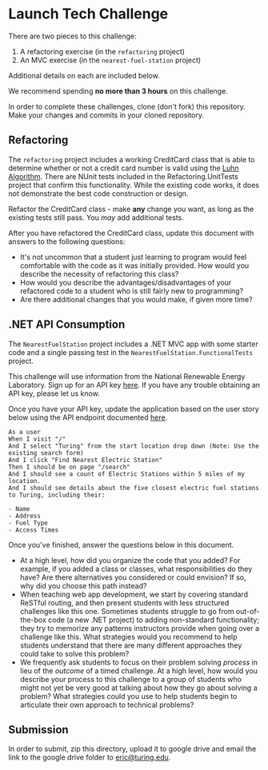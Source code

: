 # Launch Tech Challenge

There are two pieces to this challenge:

1. A refactoring exercise (in the `refactoring` project)
1. An MVC exercise (in the `nearest-fuel-station` project)

Additional details on each are included below.

We recommend spending **no more than 3 hours** on this challenge.

In order to complete these challenges, clone (don't fork) this repository. Make your changes and commits in your cloned repository.

## Refactoring

The `refactoring` project includes a working CreditCard class that is able to determine whether or not a credit card number is valid using the [Luhn Algorithm](https://en.wikipedia.org/wiki/Luhn_algorithm). There are NUnit tests included in the Refactoring.UnitTests project that confirm this functionality. While the existing code works, it does not demonstrate the best code construction or design.  

Refactor the CreditCard class - make **any** change you want, as long as the existing tests still pass. You _may_ add additional tests.

After you have refactored the CreditCard class, update this document with answers to the following questions:

* It's not uncommon that a student just learning to program would feel comfortable with the code as it was initially provided. How would you describe the necessity of refactoring this class? 
* How would you describe the advantages/disadvantages of your refactored code to a student who is still fairly new to programming?  
* Are there additional changes that you would make, if given more time?

## .NET API Consumption

The `NearestFuelStation` project includes a .NET MVC app with some starter code and a single passing test in the `NearestFuelStation.FunctionalTests` project.

This challenge will use information from the National Renewable Energy Laboratory. Sign up for an API key [here](https://developer.nrel.gov/signup/). If you have any trouble obtaining an API key, please let us know.

Once you have your API key, update the application based on the user story below using the API endpoint documented [here](https://developer.nrel.gov/docs/transportation/alt-fuel-stations-v1/nearest/#station-count-record-fields).

```
As a user
When I visit "/"
And I select "Turing" from the start location drop down (Note: Use the existing search form)
And I click "Find Nearest Electric Station"
Then I should be on page "/search"
And I should see a count of Electric Stations within 5 miles of my location.
And I should see details about the five closest electric fuel stations to Turing, including their:

- Name
- Address
- Fuel Type
- Access Times
```

Once you've finished, answer the questions below in this document.

* At a high level, how did you organize the code that you added? For example, if you added a class or classes, what responsibilities do they have? Are there alternatives you considered or could envision? If so, why did you choose this path instead?
* When teaching web app development, we start by covering standard ReSTful routing, and then present students with less structured challenges like this one.  Sometimes students struggle to go from out-of-the-box code (a new .NET project) to adding non-standard functionality; they try to memorize any patterns instructors provide when going over a challenge like this. What strategies would you recommend to help students understand that there are many different approaches they could take to solve this problem?
* We frequently ask students to focus on their problem solving *process* in lieu of the *outcome* of a timed challenge. At a high level, how would you describe your process to this challenge to a group of students who might not yet be very good at talking about how they go about solving a problem? What strategies could you use to help students begin to articulate their own approach to technical problems?

## Submission

In order to submit, zip this directory, upload it to google drive and email the link to the google drive folder to eric@turing.edu.



